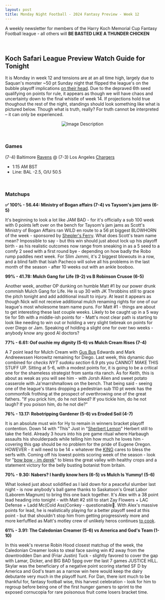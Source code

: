 ```yaml
---
layout: post
title: Monday Night Football - 2024 Fantasy Preview - Week 12
---
```


A weekly newsletter for members of the Harry Koch Memorial Cup Fantasy Football league - all others will **BE BASTED LIKE A THUNDER CHICKEN**

<br/>

## Koch Safari League Preview Watch Guide for Tonight

It is Monday in week 12 and tensions are at an all time high, largely due to Saquan's monster ~50 pt Sunday night that flipped the league's on the bubble playoff implications [on their head](https://img.asmedia.epimg.net/resizer/v2/VK7RT2DTADVW64X2VVHBOHRYGM.jpg?auth=448e5683d732db66da543ca314a438ed81764efe2e4bd32ade907fd715732bef&width=644&height=362&smart=true).  Due to the depraved 6th seed qualifying on points for rule, it appears as though we will have chaos and uncertainty down to the final whistle of week 14. If projections hold true thoughout the rest of the night, standings should look something like what is pictured below. Though what is truth, really? For truth cannot be interpreted – it can only be experienced. 

<p style="text-align: center;">
  <img src="{{ site.baseurl }}/images/standings12.jpg" alt="Image Description">
</p>

<br/>

### Games
(7-4) Baltimore [Ravens](https://childrenspoetrysummit.com/wp-content/uploads/2021/01/the-raven.jpg?w=561) @ (7-3) Los Angeles [Chargers](https://static.clubs.nfl.com/image/upload/t_new_photo_album/chargers/wppz3ctujmv2xfuisibg.jpg)
* 1:15 AM BST
* Line: BAL -2.5, O/U 50.5

<br/>

### Matchups

**✅ 100% - 56.44: Ministry of Bogan affairs (7-4) vs Taysom's jam jams (6-5)**

It's beginning to look a lot like JAM BAD - for it's officially a sub 100 week with 0 points left over on the bench for Taysom's jam jams as Scott's Ministry of Bogan Affairs ran WILD en route to a 56 pt biggest BLOWHORN of the week - sponsored by [Shepler's Ferry](https://www.youtube.com/watch?v=8dENYJbN1z4). What does Scott's team name mean? Impossible to say - but this win should just about lock up his playoff birth - as his realistic outcomes now range from sneaking in as a 5 seed to a comfy 2 seed with a first round bye - depending on how badly the Robo rump paddles next week. For Slim Jxmmi, it's 2 biggest blowouts in a row, and a blind faith that Isiah Pacheco will solve all his problems in the last month of the season - after 10 weeks out with an ankle booboo.

**99% - 41.78: Mulch Gang for Life (9-2) vs B Robinson Crusoe (6-5)**

Another week, another OP dunking on humble Matt #1 by our power drunk commish Mulch Gang for Life. He is up 30 with JK Throbbins still to grace the pitch tonight and add additional insult to injury. At least it appears as though Nick will not receive additional mulch renaming rights for one of our league's most wholesome team name puns. For Matt #1 - things are about to get interesting these last couple weeks. Likely to be caught up in a 5 way tie for 5th with a middle-ish points for - Matt's most clear path is starting to look like needing to win out or holding a very slight tiebreak on points for over Diego or Jam. Speaking of holding a slight one for over two weeks - anybody know any good AI doctors? 

**77% - 6.61: Oof ouchie my dignity (5-6) vs Mulch Cream Rises (7-4)**

A 7 point lead for Mulch Cream with [Gus Bus](https://www.youtube.com/watch?v=6QEyKPMmoVk) Edwards and Mark Andreewssen Horowitz remaining for Diego. Last week, this dynamic duo combined for *checks NYT sudoku section* 6.9 pts you CANNOT MAKE THIS STUFF UP. Sitting at 5-6, with a modest points for, it is going to be a critical one for the shameless strategist from santa rita ranch. As for Keith, this is about as weak as you will see him - with Jorsh Alien and sweet potato casserole with Ja'marrshmallows on the bench. That being said - seeing one of the league's titans dropping a pedestrian sub 110 pt week has the commonfolk frothing at the prospect of overthrowing one of the great fathers.  "If you prick him, do he not bleed? If you tickle him, do he not laugh? If you poison him, do he not die?"      

**76% - 13.17: Robotripping Gardener (5-6) vs Eroded Soil (4-7)**

It is an absolute must win for Hy to remain in winners bracket playoff contention. Down 14 with "This" Just in "[Sherbert Lemon](https://www.cadburygiftsdirect.co.uk/media/catalog/product/cache/1f0a612b53bcace324bfd6313210b274/s/h/sherbert_lemons_1.jpg)" Herbert still to take the field. Already 3 hours into his pre game ritual where Harbaugh assaults his shoulderpads while telling him how much he loves him - covering this gap should be no problem for the pride of Eugene Oregon. HOWEVER - it will need to be 14 + whatever the [KING](https://preview.redd.it/udnlr1mi6f941.jpg?width=640&crop=smart&auto=webp&s=14173b8676bfdfe23304da38a782917806697350) cares to bless the serfs with. Coming off his lowest points scoring week of the season - look for "[bow bow - im derek](https://www.youtube.com/watch?v=isaubGIFp28)" to bless the great valley with healthy crops and a statement victory for the belly busting botanist from britain. 

**70% - 9.30: Nabers? I hardly know hers (6-5) vs Mulch Is Yummy! (5-6)**

What looked just about solidified as I laid down for a peaceful slumber last night - is now anybody's ball game thanks to Saskatoon's Great Labor (Laborem Magnum) to bring this one back together. It's Alex with a 38 point lead heading into tonight - with Matt #2 still to start Zay Flowers + LAC Defense + Ladd Mc(Cold Ass)Conkey - questionable🤔. With Alex's massive points for lead, he is realistically playing for a better playoff seed at this point - but that shouldn't stop him from getting progressively more and more kerfuffled as Matt's motley crew of unlikely heros continues [to cook](https://www.youtube.com/watch?v=SMR-NItMevA).

**61% - 3.91: The Caledonian Creamer (5-6) vs America and God's Team (1-10)**

In this week's reverse Robin Hood closest matchup of the week, the Caledonian Creamer looks to steal face saving win #2 away from the downtrodden Dan and (Friar Justin) Tuck - slightly favored to cover the gap with Lamar, Dicker, and BIG BAD 5ppg over the last 7 games JUSTICE HILL. Skylar was the beneficiary of a negative point scoring started SF D by America and God's team as a narrow win here would keep the dairy debutante very much in the playoff hunt. For Dan, there isnt much to be thankful for, fantasy football wise, this harvest celebration - look for him to regroup before being one of the first hunger gamers to sprint to the exposed cornucopia for rare poisonous fruit come losers bracket time.  

<br/>

<div style="display: flex; justify-content: center; margin-top: 20px;">
    <script type="text/javascript" src="https://cdnjs.buymeacoffee.com/1.0.0/button.prod.min.js" 
        data-name="bmc-button" data-slug="pdubslax" data-color="#40DCA5" 
        data-emoji="🏈" data-font="Bree" data-text="Buy me a coffee" 
        data-outline-color="#000000" data-font-color="#ffffff" 
        data-coffee-color="#FFDD00">
    </script>
</div>


<br/>

